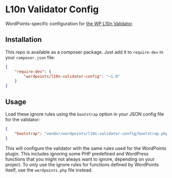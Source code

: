 # L10n Validator Config

WordPoints-specific configuration for [the WP L10n Validator](https://github.com/JDGrimes/wp-l10n-validator).

## Installation

This repo is available as a composer package. Just add it to `require-dev` in your
`composer.json` file:

```json
{
	"require-dev": {
		"wordpoints/l10n-validator-config": "~1.0"
	}
}
```

## Usage

Load these ignore rules using the `bootstrap` option in your JSON config file for the
validator:

```json
{
	"bootstrap": "vendor/wordpoints/l10n-validator-config/bootstrap.php"
}
```

This will configure the validator with the same rules used for the WordPoints plugin.
This includes ignoring some PHP predefined and WordPress functions that you might not
always want to ignore, depending on your project. To only use the ignore rules for
functions defined by WordPoints itself, use the `wordpoints.php` file instead.
